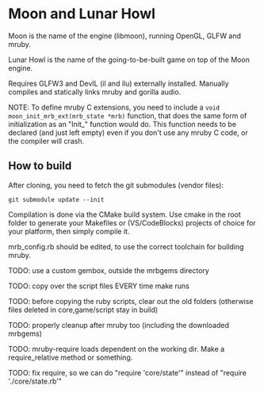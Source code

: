 # Moon and Lunar Howl

Moon is the name of the engine (libmoon), running OpenGL, GLFW and mruby.

Lunar Howl is the name of the going-to-be-built game on top of the Moon engine.

Requires GLFW3 and DevIL (il and ilu) externally installed. Manually compiles and statically links
mruby and gorilla audio.

NOTE: To define mruby C extensions, you need to include a `void moon_init_mrb_ext(mrb_state *mrb)`
function, that does the same form of initialization as an "Init_<name>" function would do. This
function needs to be declared (and just left empty) even if you don't use any mruby C code, or
the compiler will crash.

## How to build

After cloning, you need to fetch the git submodules (vendor files):

```
git submodule update --init
```

Compilation is done via the CMake build system. Use cmake in the root folder to generate your
Makefiles or (VS/CodeBlocks) projects of choice for your platform, then simply compile it.

mrb_config.rb should be edited, to use the correct toolchain for building mruby.

TODO: use a custom gembox, outside the mrbgems directory

TODO: copy over the script files EVERY time make runs

TODO: before copying the ruby scripts, clear out the old folders (otherwise files deleted in core,game/script stay in build)

TODO: properly cleanup after mruby too (including the downloaded mrbgems)

TODO: mruby-require loads dependent on the working dir. Make a require_relative method or
something.

TODO: fix require, so we can do "require 'core/state'" instead of "require './core/state.rb'"